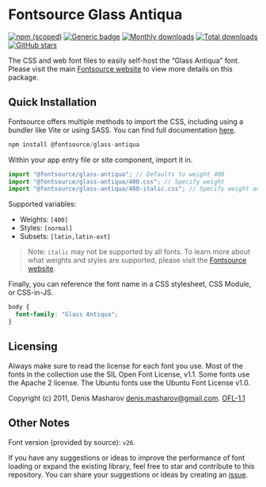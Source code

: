 # Fontsource Glass Antiqua

[![npm (scoped)](https://img.shields.io/npm/v/@fontsource/glass-antiqua?color=brightgreen)](https://www.npmjs.com/package/@fontsource/glass-antiqua) [![Generic badge](https://img.shields.io/badge/fontsource-passing-brightgreen)](https://github.com/fontsource/fontsource) [![Monthly downloads](https://badgen.net/npm/dm/@fontsource/glass-antiqua)](https://github.com/fontsource/fontsource) [![Total downloads](https://badgen.net/npm/dt/@fontsource/glass-antiqua)](https://github.com/fontsource/fontsource) [![GitHub stars](https://img.shields.io/github/stars/fontsource/fontsource.svg?style=social&label=Star)](https://github.com/fontsource/fontsource/stargazers)

The CSS and web font files to easily self-host the “Glass Antiqua” font. Please visit the main [Fontsource website](https://fontsource.org/fonts/glass-antiqua) to view more details on this package.

## Quick Installation

Fontsource offers multiple methods to import the CSS, including using a bundler like Vite or using SASS. You can find full documentation [here](https://fontsource.org/docs/getting-started/introduction).

```javascript
npm install @fontsource/glass-antiqua
```

Within your app entry file or site component, import it in.

```javascript
import "@fontsource/glass-antiqua"; // Defaults to weight 400
import "@fontsource/glass-antiqua/400.css"; // Specify weight
import "@fontsource/glass-antiqua/400-italic.css"; // Specify weight and style
```

Supported variables:
- Weights: `[400]`
- Styles: `[normal]`
- Subsets: `[latin,latin-ext]`

> Note: `italic` may not be supported by all fonts. To learn more about what weights and styles are supported, please visit the [Fontsource website](https://fontsource.org/fonts/glass-antiqua).

Finally, you can reference the font name in a CSS stylesheet, CSS Module, or CSS-in-JS.

```css
body {
  font-family: "Glass Antiqua";
}
```

## Licensing
Always make sure to read the license for each font you use. Most of the fonts in the collection use the SIL Open Font License, v1.1. Some fonts use the Apache 2 license. The Ubuntu fonts use the Ubuntu Font License v1.0.

Copyright (c) 2011, Denis Masharov <denis.masharov@gmail.com>.
[OFL-1.1](https://openfontlicense.org)

## Other Notes
Font version (provided by source): `v26`.

If you have any suggestions or ideas to improve the performance of font loading or expand the existing library, feel free to star and contribute to this repository. You can share your suggestions or ideas by creating an [issue](https://github.com/fontsource/fontsource/issues).